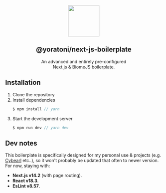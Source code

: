 <p align="center">
  <br />
  <a href="https://nextjs.org/" target="_blank"><img width="100px" src="https://camo.githubusercontent.com/c3635f27439ecdbf20e3cbf969c156f4040f10a0c8c836cf307d916dd8f806d4/68747470733a2f2f6173736574732e76657263656c2e636f6d2f696d6167652f75706c6f61642f76313636323133303535392f6e6578746a732f49636f6e5f6461726b5f6261636b67726f756e642e706e67" /></a>
  <h2 align="center">@yoratoni/next-js-boilerplate</h2>
  <p align="center">An advanced and entirely pre-configured<br />Next.js & BiomeJS boilerplate.</p>
</p>

Installation
------------
1. Clone the repository
2. Install dependencies
    ```typescript
    $ npm install // yarn
    ```
3. Start the development server
    ```typescript
    $ npm run dev // yarn dev
    ```

Dev notes
---------
This boilerplate is specifically designed for my personal use & projects (e.g. [Cybearl](https://github.com/cybearl) etc..), so it won't
probably be updated that often to newer version. For now, staying with:
- **Next.js v14.2** (with page routing).
- **React v18.3**.
- **EsLint v8.57**.
